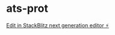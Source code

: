 # ats-prot

[Edit in StackBlitz next generation editor ⚡️](https://stackblitz.com/~/github.com/yuta-nakanishi/ats-prot)